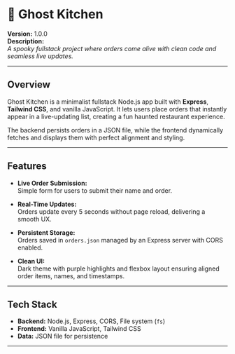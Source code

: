 # 👻 Ghost Kitchen

**Version:** 1.0.0  
**Description:**  
*A spooky fullstack project where orders come alive with clean code and seamless live updates.*

---

## Overview

Ghost Kitchen is a minimalist fullstack Node.js app built with **Express**, **Tailwind CSS**, and vanilla JavaScript. It lets users place orders that instantly appear in a live-updating list, creating a fun haunted restaurant experience.

The backend persists orders in a JSON file, while the frontend dynamically fetches and displays them with perfect alignment and styling.

---

## Features

- **Live Order Submission:**  
  Simple form for users to submit their name and order.

- **Real-Time Updates:**  
  Orders update every 5 seconds without page reload, delivering a smooth UX.

- **Persistent Storage:**  
  Orders saved in `orders.json` managed by an Express server with CORS enabled.

- **Clean UI:**  
  Dark theme with purple highlights and flexbox layout ensuring aligned order items, names, and timestamps.

---

## Tech Stack

- **Backend:** Node.js, Express, CORS, File system (`fs`)  
- **Frontend:** Vanilla JavaScript, Tailwind CSS  
- **Data:** JSON file for persistence

---